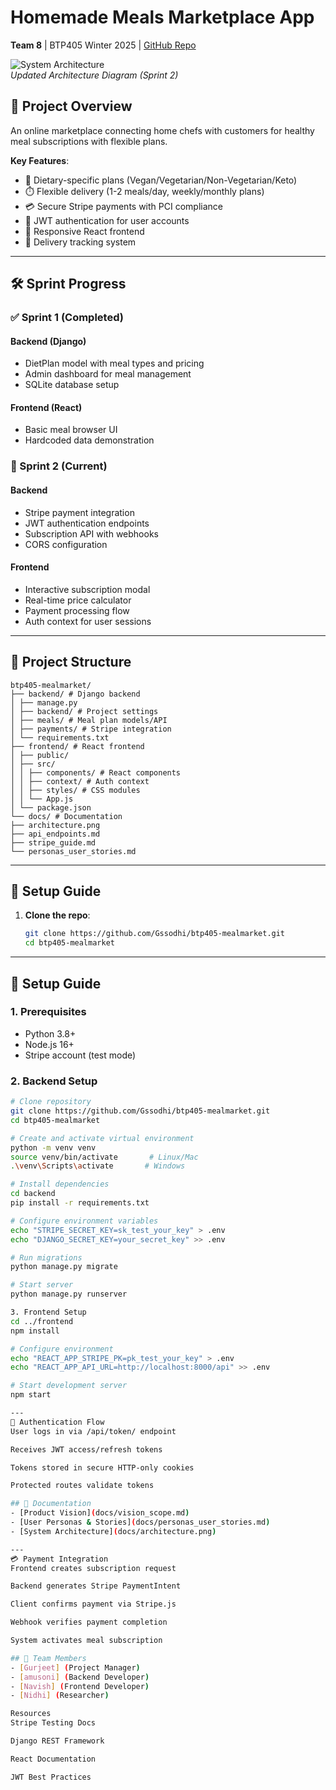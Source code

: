 # Homemade Meals Marketplace App
**Team 8** | BTP405 Winter 2025 | [GitHub Repo](https://github.com/Gssodhi/btp405-mealmarket)  

![System Architecture](docs/architecture.png)  
*Updated Architecture Diagram (Sprint 2)*  

## 📌 Project Overview
An online marketplace connecting home chefs with customers for healthy meal subscriptions with flexible plans.  

**Key Features**:  
- 🥗 Dietary-specific plans (Vegan/Vegetarian/Non-Vegetarian/Keto)  
- ⏱️ Flexible delivery (1-2 meals/day, weekly/monthly plans)  
- 💳 Secure Stripe payments with PCI compliance  
- 🔐 JWT authentication for user accounts  
- 📱 Responsive React frontend  
- 🚚 Delivery tracking system  

---

## 🛠️ Sprint Progress

### ✅ Sprint 1 (Completed)
#### Backend (Django)
- DietPlan model with meal types and pricing  
- Admin dashboard for meal management  
- SQLite database setup  

#### Frontend (React)
- Basic meal browser UI  
- Hardcoded data demonstration  

### 🚀 Sprint 2 (Current)
#### Backend
- Stripe payment integration  
- JWT authentication endpoints  
- Subscription API with webhooks  
- CORS configuration  

#### Frontend
- Interactive subscription modal  
- Real-time price calculator  
- Payment processing flow  
- Auth context for user sessions  

---

## 📂 Project Structure
```
btp405-mealmarket/
├── backend/ # Django backend
│ ├── manage.py
│ ├── backend/ # Project settings
│ ├── meals/ # Meal plan models/API
│ ├── payments/ # Stripe integration
│ └── requirements.txt
├── frontend/ # React frontend
│ ├── public/
│ ├── src/
│ │ ├── components/ # React components
│ │ ├── context/ # Auth context
│ │ ├── styles/ # CSS modules
│ │ └── App.js
│ └── package.json
└── docs/ # Documentation
├── architecture.png
├── api_endpoints.md
├── stripe_guide.md
└── personas_user_stories.md
```

---

## 🚀 Setup Guide
1. **Clone the repo**:
   ```bash
   git clone https://github.com/Gssodhi/btp405-mealmarket.git
   cd btp405-mealmarket
   ```


---

## 🚀 Setup Guide

### 1. Prerequisites
- Python 3.8+
- Node.js 16+
- Stripe account (test mode)

### 2. Backend Setup
```bash
# Clone repository
git clone https://github.com/Gssodhi/btp405-mealmarket.git
cd btp405-mealmarket

# Create and activate virtual environment
python -m venv venv
source venv/bin/activate       # Linux/Mac
.\venv\Scripts\activate       # Windows

# Install dependencies
cd backend
pip install -r requirements.txt

# Configure environment variables
echo "STRIPE_SECRET_KEY=sk_test_your_key" > .env
echo "DJANGO_SECRET_KEY=your_secret_key" >> .env

# Run migrations
python manage.py migrate

# Start server
python manage.py runserver

3. Frontend Setup
cd ../frontend
npm install

# Configure environment
echo "REACT_APP_STRIPE_PK=pk_test_your_key" > .env
echo "REACT_APP_API_URL=http://localhost:8000/api" >> .env

# Start development server
npm start

---
🔐 Authentication Flow
User logs in via /api/token/ endpoint

Receives JWT access/refresh tokens

Tokens stored in secure HTTP-only cookies

Protected routes validate tokens

## 📜 Documentation
- [Product Vision](docs/vision_scope.md)  
- [User Personas & Stories](docs/personas_user_stories.md)  
- [System Architecture](docs/architecture.png)  

---
💳 Payment Integration
Frontend creates subscription request

Backend generates Stripe PaymentIntent

Client confirms payment via Stripe.js

Webhook verifies payment completion

System activates meal subscription

## 👥 Team Members
- [Gurjeet] (Project Manager)  
- [amusoni] (Backend Developer)  
- [Navish] (Frontend Developer)  
- [Nidhi] (Researcher)  

Resources
Stripe Testing Docs

Django REST Framework

React Documentation

JWT Best Practices